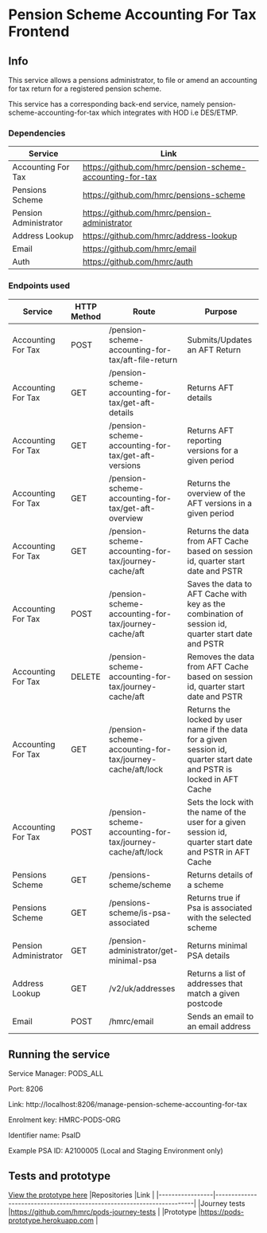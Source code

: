 # Pension Scheme Accounting For Tax Frontend 
 
## Info

This service allows a pensions administrator, to file or amend an accounting for tax return for a registered pension scheme.

This service has a corresponding back-end service, namely pension-scheme-accounting-for-tax which integrates with HOD i.e DES/ETMP.

### Dependencies

|Service                |Link                                                             |
|-----------------------|-----------------------------------------------------------------|
|Accounting For Tax     |https://github.com/hmrc/pension-scheme-accounting-for-tax        |
|Pensions Scheme        |https://github.com/hmrc/pensions-scheme                          |
|Pension Administrator  |https://github.com/hmrc/pension-administrator                    |
|Address Lookup         |https://github.com/hmrc/address-lookup                           |
|Email                  |https://github.com/hmrc/email                                    |
|Auth                   |https://github.com/hmrc/auth                                     |
 
### Endpoints used   

|Service                | HTTP Method | Route | Purpose
|-----------------------|-------------|-----------------------------------------------------------|----------------------------------------------------------------------|
|Accounting For Tax     | POST        | /pension-scheme-accounting-for-tax/aft-file-return        | Submits/Updates an AFT Return                                        |
|Accounting For Tax     | GET         | /pension-scheme-accounting-for-tax/get-aft-details        | Returns AFT details                                                  |
|Accounting For Tax     | GET         | /pension-scheme-accounting-for-tax/get-aft-versions       | Returns AFT reporting versions for a given period                                   |
|Accounting For Tax     | GET         | /pension-scheme-accounting-for-tax/get-aft-overview       | Returns the overview of the AFT versions in a given period|
|Accounting For Tax     | GET         | /pension-scheme-accounting-for-tax/journey-cache/aft      | Returns the data from AFT Cache based on session id, quarter start date and PSTR                                  |
|Accounting For Tax     | POST        | /pension-scheme-accounting-for-tax/journey-cache/aft      | Saves the data to AFT Cache with key as the combination of session id, quarter start date and PSTR                                      |
|Accounting For Tax     | DELETE      | /pension-scheme-accounting-for-tax/journey-cache/aft      | Removes the data from AFT Cache based on session id, quarter start date and PSTR                                  |
|Accounting For Tax     | GET         | /pension-scheme-accounting-for-tax/journey-cache/aft/lock | Returns the locked by user name if the data for a given session id, quarter start date and PSTR is locked in AFT Cache                                         |
|Accounting For Tax     | POST        | /pension-scheme-accounting-for-tax/journey-cache/aft/lock | Sets the lock with the name of the user for a given session id, quarter start date and PSTR in AFT Cache                                            |
|Pensions Scheme        | GET         | /pensions-scheme/scheme                                   | Returns details of a scheme                                          |
|Pensions Scheme        | GET         | /pensions-scheme/is-psa-associated                        | Returns true if Psa is associated with the selected scheme           |
|Pension Administrator  | GET         | /pension-administrator/get-minimal-psa                    | Returns minimal PSA details                                          | 
|Address Lookup         | GET         | /v2/uk/addresses                                          | Returns a list of addresses that match a given postcode              | 
|Email                  | POST        | /hmrc/email                                               | Sends an email to an email address                                   | 

## Running the service

Service Manager: PODS_ALL

Port: 8206

Link: http://localhost:8206/manage-pension-scheme-accounting-for-tax

Enrolment key: HMRC-PODS-ORG

Identifier name: PsaID

Example PSA ID: A2100005 (Local and Staging Environment only)

## Tests and prototype

[View the prototype here](https://pods-prototype.herokuapp.com)
|Repositories     |Link                                                                   |
|-----------------|-----------------------------------------------------------------------|
|Journey tests    |https://github.com/hmrc/pods-journey-tests                             |
|Prototype        |https://pods-prototype.herokuapp.com                                   |
